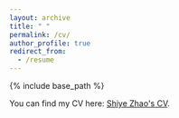 ```yaml
---
layout: archive
title: " "
permalink: /cv/
author_profile: true
redirect_from:
  - /resume
---
```


{% include base_path %}

You can find my CV here: [Shiye Zhao's CV](../assets/Curriculum_Vitae_Zhao_2025.pdf).

